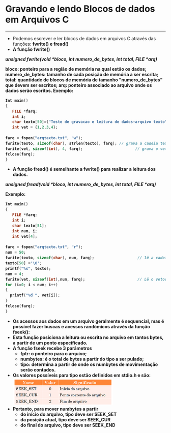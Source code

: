 # Gravando e lendo Blocos de dados em Arquivos C
---
+ Podemos escrever e ler blocos de dados em arquivos C através das funções: <b>fwrite()<b/> e <b>fread()</b> 
+ A função <b>fwrite()</b> 

<em><b>unsigned fwrite(void *bloco, int numero_de_bytes, int total, FILE *arq)<b/></em> 
 
bloco: ponteiro para a região de memória na qual estão os dados;
numero_de_bytes: tamanho de cada posição de memória a ser escrita;
total: quantidade de blocos de memória de tamanho "numero_de_bytes" que devem ser escritos;
arq: ponteiro associado ao arquivo onde os dados serão escritos.
Exemplo:
``` C
Int main()
{
   FILE *farq;
   int i;
   char texto[50]={"Teste de gravacao e leitura de dados-arquivo texto"};
   int vet = {1,2,3,4};
 
farq = fopen("arqtexto.txt", "w");
fwrite(texto, sizeof(char), strlen(texto), farq); // grava a cadeia texto no arquivo
fwrite(vet, sizeof(int), 4, farq);                       // grava o vetor vet no arquivo
fclose(farq);
}
```

+ A função <b>fread()</b> é semelhante a <b>fwrite()</b> para realizar a leitura dos dados.

<em><b>unsigned fread(void *bloco, int numero_de_bytes, int total, FILE *arq)<b/></em> 

Exemplo:
``` C
Int main()
{
   FILE *farq;
   int i;
   char texto[51];
   int num, i;
   int vet[4];
 
farq = fopen("arqtexto.txt", "r");
num = 50;
fwrite(texto, sizeof(char), num, farq);                   // lê a cadeia texto no arquivo
texto[50] ='\0'; 
printf("%s", texto);
num = 4;
fwrite(vet, sizeof(int),num, farq);                       // Lê o vetor vet no arquivo
for (i=0; i < num; i++)
{
  printf("%d ", vet[i]);
}  
fclose(farq);
}
```
+ Os acessos aos dados em um arquivo geralmente é sequencial, mas é possível fazer buscas e acessos randômicos através da função <b>fseek()<b>: 
+ Esta função posiciona a leitura ou escrita no arquivo em tantos bytes, a partir de um ponto especificado.
+ A função fseek recebe 3 parâmetros
    + fptr: o ponteiro para o arquivo;
    + numbytes: é o total de bytes a partir do <b>tipo</b> a ser pulado;
    + tipo: determina a partir de onde os numbytes de movimentação serão contados.
+ Os valores possíveis para tipo estão definidos em <b>stdio.h</b> e são:
 ![programa](/markdowns/seek.png) 
+ Portanto, para mover numbytes a partir
    + do início do arquivo, tipo deve ser SEEK_SET
    + da posição atual, tipo deve ser SEEK_CUR
    + do final do arquivo, tipo deve ser SEEK_END
 

